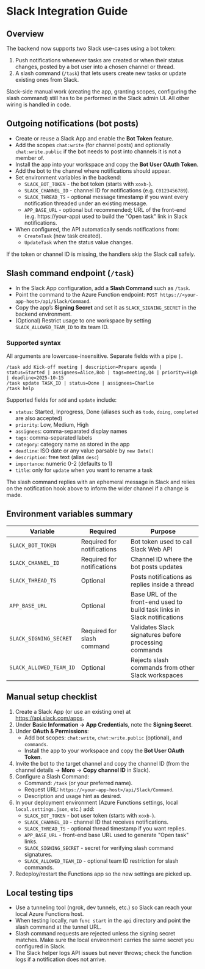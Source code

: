 # Slack Integration Guide

## Overview

The backend now supports two Slack use-cases using a bot token:

1. Push notifications whenever tasks are created or when their status changes, posted by a bot user into a chosen channel or thread.
2. A slash command (`/task`) that lets users create new tasks or update existing ones from Slack.

Slack-side manual work (creating the app, granting scopes, configuring the slash command) still has to be performed in the Slack admin UI. All other wiring is handled in code.

## Outgoing notifications (bot posts)

- Create or reuse a Slack App and enable the **Bot Token** feature.
- Add the scopes `chat:write` (for channel posts) and optionally `chat:write.public` if the bot needs to post into channels it is not a member of.
- Install the app into your workspace and copy the **Bot User OAuth Token**.
- Add the bot to the channel where notifications should appear.
- Set environment variables in the backend:
  - `SLACK_BOT_TOKEN` - the bot token (starts with `xoxb-`).
  - `SLACK_CHANNEL_ID` - channel ID for notifications (e.g. `C0123456789`).
  - `SLACK_THREAD_TS` - optional message timestamp if you want every notification threaded under an existing message.
  - `APP_BASE_URL` - optional but recommended; URL of the front-end (e.g. https://your-app) used to build the "Open task" link in Slack notifications.
- When configured, the API automatically sends notifications from:
  - `CreateTask` (new task created).
  - `UpdateTask` when the status value changes.

If the token or channel ID is missing, the handlers skip the Slack call safely.

## Slash command endpoint (`/task`)

- In the Slack App configuration, add a **Slash Command** such as `/task`.
- Point the command to the Azure Function endpoint: `POST https://<your-app-host>/api/Slack/Command`.
- Copy the app’s **Signing Secret** and set it as `SLACK_SIGNING_SECRET` in the backend environment.
- (Optional) Restrict usage to one workspace by setting `SLACK_ALLOWED_TEAM_ID` to its team ID.

### Supported syntax

All arguments are lowercase-insensitive. Separate fields with a pipe `|`.

```
/task add Kick-off meeting | description=Prepare agenda | status=Started | assignees=Alice,Bob | tags=meeting,Q4 | priority=High | deadline=2025-10-15
/task update TASK_ID | status=Done | assignees=Charlie
/task help
```

Supported fields for `add` and `update` include:

- `status`: Started, Inprogress, Done (aliases such as `todo`, `doing`, `completed` are also accepted)
- `priority`: Low, Medium, High
- `assignees`: comma-separated display names
- `tags`: comma-separated labels
- `category`: category name as stored in the app
- `deadline`: ISO date or any value parsable by `new Date()`
- `description`: free text (alias `desc`)
- `importance`: numeric 0-2 (defaults to 1)
- `title`: only for `update` when you want to rename a task

The slash command replies with an ephemeral message in Slack and relies on the notification hook above to inform the wider channel if a change is made.

## Environment variables summary

| Variable | Required | Purpose |
| --- | --- | --- |
| `SLACK_BOT_TOKEN` | Required for notifications | Bot token used to call Slack Web API |
| `SLACK_CHANNEL_ID` | Required for notifications | Channel ID where the bot posts updates |
| `SLACK_THREAD_TS` | Optional | Posts notifications as replies inside a thread |
| `APP_BASE_URL` | Optional | Base URL of the front-end used to build task links in Slack notifications |
| `SLACK_SIGNING_SECRET` | Required for slash command | Validates Slack signatures before processing commands |
| `SLACK_ALLOWED_TEAM_ID` | Optional | Rejects slash commands from other Slack workspaces |

## Manual setup checklist

1. Create a Slack App (or use an existing one) at <https://api.slack.com/apps>.
2. Under **Basic Information -> App Credentials**, note the **Signing Secret**.
3. Under **OAuth & Permissions**:
   - Add bot scopes: `chat:write`, `chat:write.public` (optional), and `commands`.
   - Install the app to your workspace and copy the **Bot User OAuth Token**.
4. Invite the bot to the target channel and copy the channel ID (from the channel details -> **More** -> **Copy channel ID** in Slack).
5. Configure a Slash Command:
   - Command: `/task` (or your preferred name).
   - Request URL: `https://<your-app-host>/api/Slack/Command`.
   - Description and usage hint as desired.
6. In your deployment environment (Azure Functions settings, local `local.settings.json`, etc.) add:
   - `SLACK_BOT_TOKEN` - bot user token (starts with `xoxb-`).
   - `SLACK_CHANNEL_ID` - channel ID that receives notifications.
   - `SLACK_THREAD_TS` - optional thread timestamp if you want replies.
   - `APP_BASE_URL` - front-end base URL used to generate "Open task" links.
   - `SLACK_SIGNING_SECRET` - secret for verifying slash command signatures.
   - `SLACK_ALLOWED_TEAM_ID` - optional team ID restriction for slash commands.
7. Redeploy/restart the Functions app so the new settings are picked up.

## Local testing tips

- Use a tunneling tool (ngrok, dev tunnels, etc.) so Slack can reach your local Azure Functions host.
- When testing locally, run `func start` in the `api` directory and point the slash command at the tunnel URL.
- Slash command requests are rejected unless the signing secret matches. Make sure the local environment carries the same secret you configured in Slack.
- The Slack helper logs API issues but never throws; check the function logs if a notification does not arrive.
